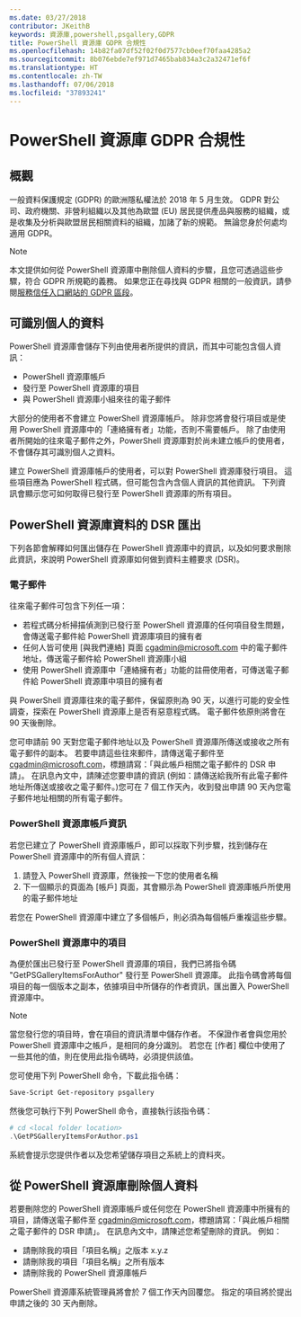 ```yaml
---
ms.date: 03/27/2018
contributor: JKeithB
keywords: 資源庫,powershell,psgallery,GDPR
title: PowerShell 資源庫 GDPR 合規性
ms.openlocfilehash: 14b82fa07df52f02f0d7577cb0eef70faa4285a2
ms.sourcegitcommit: 8b076ebde7ef971d7465bab834a3c2a32471ef6f
ms.translationtype: HT
ms.contentlocale: zh-TW
ms.lasthandoff: 07/06/2018
ms.locfileid: "37893241"
---
```

# <a name="powershell-gallery-gdpr-compliance"></a>PowerShell 資源庫 GDPR 合規性

## <a name="overview"></a>概觀

一般資料保護規定 (GDPR) 的歐洲隱私權法於 2018 年 5 月生效。
GDPR 對公司、政府機關、非營利組織以及其他為歐盟 (EU) 居民提供產品與服務的組織，或是收集及分析與歐盟居民相關資料的組織，加諸了新的規範。
無論您身於何處均適用 GDPR。

> [!NOTE]
> 本文提供如何從 PowerShell 資源庫中刪除個人資料的步驟，且您可透過這些步驟，符合 GDPR 所規範的義務。 如果您正在尋找與 GDPR 相關的一般資訊，請參閱[服務信任入口網站的 GDPR 區段](https://servicetrust.microsoft.com/ViewPage/GDPRGetStarted)。

## <a name="personally-identifiable-data"></a>可識別個人的資料

PowerShell 資源庫會儲存下列由使用者所提供的資訊，而其中可能包含個人資訊：

- PowerShell 資源庫帳戶
- 發行至 PowerShell 資源庫的項目
- 與 PowerShell 資源庫小組來往的電子郵件

大部分的使用者不會建立 PowerShell 資源庫帳戶。
除非您將會發行項目或是使用 PowerShell 資源庫中的「連絡擁有者」功能，否則不需要帳戶。
除了由使用者所開始的往來電子郵件之外，PowerShell 資源庫對於尚未建立帳戶的使用者，不會儲存其可識別個人之資料。

建立 PowerShell 資源庫帳戶的使用者，可以對 PowerShell 資源庫發行項目。
這些項目應為 PowerShell 程式碼，但可能包含內含個人資訊的其他資訊。
下列資訊會顯示您可如何取得已發行至 PowerShell 資源庫的所有項目。

## <a name="dsr-export-of-powershell-gallery-data"></a>PowerShell 資源庫資料的 DSR 匯出

下列各節會解釋如何匯出儲存在 PowerShell 資源庫中的資訊，以及如何要求刪除此資訊，來說明 PowerShell 資源庫如何做到資料主體要求 (DSR)。

### <a name="email"></a>電子郵件

往來電子郵件可包含下列任一項：

- 若程式碼分析掃描偵測到已發行至 PowerShell 資源庫的任何項目發生問題，會傳送電子郵件給 PowerShell 資源庫項目的擁有者
- 任何人皆可使用 [與我們連絡] 頁面 [cgadmin@microsoft.com](mailto:cgadmin@microsoft.com) 中的電子郵件地址，傳送電子郵件給 PowerShell 資源庫小組
- 使用 PowerShell 資源庫中「連絡擁有者」功能的註冊使用者，可傳送電子郵件給 PowerShell 資源庫中項目的擁有者

與 PowerShell 資源庫往來的電子郵件，保留原則為 90 天，以進行可能的安全性調查，探索在 PowerShell 資源庫上是否有惡意程式碼。
電子郵件依原則將會在 90 天後刪除。

您可申請前 90 天對您電子郵件地址以及 PowerShell 資源庫所傳送或接收之所有電子郵件的副本。
若要申請這些往來郵件，請傳送電子郵件至 [cgadmin@microsoft.com](mailto:cgadmin@microsoft.com)，標題請寫：「與此帳戶相關之電子郵件的 DSR 申請」。
在訊息內文中，請陳述您要申請的資訊 (例如：請傳送給我所有此電子郵件地址所傳送或接收之電子郵件。)您可在 7 個工作天內，收到發出申請 90 天內您電子郵件地址相關的所有電子郵件。

### <a name="powershell-gallery-account-information"></a>PowerShell 資源庫帳戶資訊

若您已建立了 PowerShell 資源庫帳戶，即可以採取下列步驟，找到儲存在 PowerShell 資源庫中的所有個人資訊：

1. 請登入 PowerShell 資源庫，然後按一下您的使用者名稱
2. 下一個顯示的頁面為 [帳戶] 頁面，其會顯示為 PowerShell 資源庫帳戶所使用的電子郵件地址

若您在 PowerShell 資源庫中建立了多個帳戶，則必須為每個帳戶重複這些步驟。

### <a name="items-in-the-powershell-gallery"></a>PowerShell 資源庫中的項目

為便於匯出已發行至 PowerShell 資源庫的項目，我們已將指令碼 "GetPSGalleryItemsForAuthor" 發行至 PowerShell 資源庫。
此指令碼會將每個項目的每一個版本之副本，依據項目中所儲存的作者資訊，匯出置入 PowerShell 資源庫中。

> [!NOTE]
> 當您發行您的項目時，會在項目的資訊清單中儲存作者。
> 不保證作者會與您用於 PowerShell 資源庫中之帳戶，是相同的身分識別。
> 若您在 [作者] 欄位中使用了一些其他的值，則在使用此指令碼時，必須提供該值。

您可使用下列 PowerShell 命令，下載此指令碼：

```powershell
Save-Script Get-repository psgallery
```

然後您可執行下列 PowerShell 命令，直接執行該指令碼：

```powershell
# cd <local folder location>
.\GetPSGalleryItemsForAuthor.ps1
```

系統會提示您提供作者以及您希望儲存項目之系統上的資料夾。

## <a name="deleting-personal-data-from-the-powershell-gallery"></a>從 PowerShell 資源庫刪除個人資料

若要刪除您的 PowerShell 資源庫帳戶或任何您在 PowerShell 資源庫中所擁有的項目，請傳送電子郵件至 cgadmin@microsoft.com，標題請寫：「與此帳戶相關之電子郵件的 DSR 申請」。
在訊息內文中，請陳述您希望刪除的資訊。 例如：

- 請刪除我的項目「項目名稱」之版本 x.y.z
- 請刪除我的項目「項目名稱」之所有版本
- 請刪除我的 PowerShell 資源庫帳戶

PowerShell 資源庫系統管理員將會於 7 個工作天內回覆您。
指定的項目將於提出申請之後的 30 天內刪除。